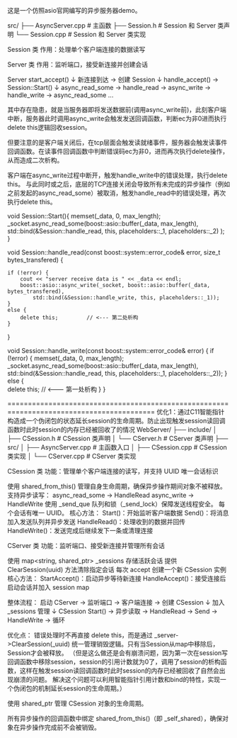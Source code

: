 这是一个仿照asio官网编写的异步服务器demo。

src/
├── AsyncServer.cpp     # 主函数
├── Session.h           # Session 和 Server 类声明
└── Session.cpp         # Session 和 Server 类实现

Session 类
作用：处理单个客户端连接的数据读写

Server 类
作用：监听端口，接受新连接并创建会话

Server start_accept()
        ↓
    新连接到达 → 创建 Session
        ↓
    handle_accept() → Session::Start()
        ↓
    async_read_some → handle_read → async_write → handle_write → async_read_some ...

其中存在隐患，就是当服务器即将发送数据前(调用async_write前)，此刻客户端中断，服务器此时调用async_write会触发发送回调函数，判断ec为非0进而执行delete this逻辑回收session。

但要注意的是客户端关闭后，在tcp层面会触发读就绪事件，服务器会触发读事件回调函数。在读事件回调函数中判断错误码ec为非0，进而再次执行delete操作，从而造成二次析构。

客户端在async_write过程中断开，触发handle_write中的错误处理，执行delete this。
与此同时或之后，底层的TCP连接关闭会导致所有未完成的异步操作（例如之前发起的async_read_some）被取消，触发handle_read中的错误处理，再次执行delete this。

void Session::Start(){
	memset(_data, 0, max_length);
	_socket.async_read_some(boost::asio::buffer(_data, max_length),     
		std::bind(&Session::handle_read, this, placeholders::_1,
			placeholders::_2)
	);      
}


void Session::handle_read(const boost::system::error_code& error, size_t bytes_transfered) { 

    if (!error) {
        cout << "server receive data is " << _data << endl;    
        boost::asio::async_write(_socket, boost::asio::buffer(_data, bytes_transfered),     
            std::bind(&Session::handle_write, this, placeholders::_1));         
    }
    else {
        delete this;         // <--- 第二处析构
    }
}

void Session::handle_write(const boost::system::error_code& error) {
    if (!error) {
        memset(_data, 0, max_length);
        _socket.async_read_some(boost::asio::buffer(_data, max_length), std::bind(&Session::handle_read,
            this, placeholders::_1, placeholders::_2));
    }
    else {   
        delete this;        // <--- 第一处析构
    }
}


==========================================================================================
优化1：通过C11智能指针构造成一个伪闭包的状态延长session的生命周期。防止出现触发session读回调函数时此时session的内存已经被回收了的情况
WebServer/
├── include/
│   ├── CSession.h     # CSession 类声明
│   └── CServer.h      # CServer 类声明
├── src/
│   ├── AsyncServer.cpp # 主函数入口
│   ├── CSession.cpp   # CSession 类实现
│   └── CServer.cpp    # CServer 类实现

CSession 类
功能：管理单个客户端连接的读写，并支持 UUID 唯一会话标识

使用 shared_from_this() 管理自身生命周期，确保异步操作期间对象不被释放。
支持异步读写：
async_read_some → HandleRead
async_write → HandleWrite
使用 _send_que 队列和锁（_send_lock）保障发送线程安全。
每个会话有唯一 UUID。
核心方法：
Start()：开始监听客户端数据
Send()：将消息加入发送队列并异步发送
HandleRead()：处理收到的数据并回传
HandleWrite()：发送完成后继续发下一条或清理连接

CServer 类
功能：监听端口、接受新连接并管理所有会话

使用 map<string, shared_ptr<CSession>> _sessions 存储活跃会话
提供 ClearSession(uuid) 方法清除指定会话
每次 accept 创建一个新 CSession 实例
核心方法：
StartAccept()：启动异步等待新连接
HandleAccept()：接受连接后启动会话并加入 session map

整体流程：
启动 CServer → 监听端口 → 客户端连接 → 创建 CSession
                                        ↓
                                加入 _sessions 管理
                                        ↓
                            CSession Start() → 异步读取 → HandleRead → Send → HandleWrite → 循环

优化点：
错误处理时不再直接 delete this，而是通过 _server->ClearSession(_uuid) 统一管理销毁逻辑。只有当Session从map中移除后，Session才会被释放。
（但是这么做还是会有崩溃问题，因为第一次在session写回调函数中移除session，session的引用计数就为0了，调用了session的析构函数，这样在触发session读回调函数时此时session的内存已经被回收了自然会出现崩溃的问题。
解决这个问题可以利用智能指针引用计数和bind的特性，实现一个伪闭包的机制延长session的生命周期。）

使用 shared_ptr 管理 CSession 对象的生命周期。

所有异步操作的回调函数中绑定 shared_from_this()（即 _self_shared），确保对象在异步操作完成前不会被销毁。
